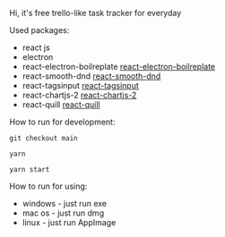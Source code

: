 Hi, it's free trello-like task tracker for everyday

Used packages:
- react js
- electron
- react-electron-boilreplate [react-electron-boilreplate](https://github.com/electron-react-boilerplate/electron-react-boilerplate)
- react-smooth-dnd [react-smooth-dnd](https://github.com/kutlugsahin/react-smooth-dnd)
- react-tagsinput [react-tagsinput](https://github.com/olahol/react-tagsinput)
- react-chartjs-2 [react-chartjs-2](https://github.com/reactchartjs/react-chartjs-2)
- react-quill [react-quill](https://github.com/zenoamaro/react-quill)

How to run for development:

`git checkout main`

`yarn`

`yarn start`

How to run for using:
 - windows - just run exe
 - mac os - just run dmg
 - linux - just run AppImage